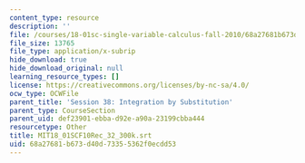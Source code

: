 ```yaml
---
content_type: resource
description: ''
file: /courses/18-01sc-single-variable-calculus-fall-2010/68a27681b673d40d73355362f0ecdd53_MIT18_01SCF10Rec_32_300k.srt
file_size: 13765
file_type: application/x-subrip
hide_download: true
hide_download_original: null
learning_resource_types: []
license: https://creativecommons.org/licenses/by-nc-sa/4.0/
ocw_type: OCWFile
parent_title: 'Session 38: Integration by Substitution'
parent_type: CourseSection
parent_uid: def23901-ebba-d92e-a90a-23199cbba444
resourcetype: Other
title: MIT18_01SCF10Rec_32_300k.srt
uid: 68a27681-b673-d40d-7335-5362f0ecdd53
---
```

